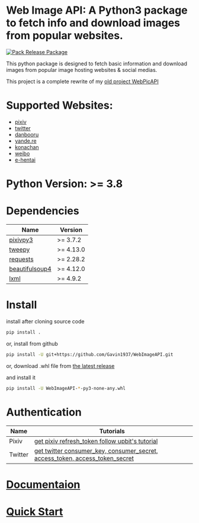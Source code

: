 
# Web Image API: A Python3 package to fetch info and download images from popular websites.

[![Pack Release Package](https://github.com/Gavin1937/WebImageAPI/actions/workflows/pack-release-package.yml/badge.svg)](https://github.com/Gavin1937/WebImageAPI/actions/workflows/pack-release-package.yml)

This python package is designed to fetch basic information and download images from popular image hosting websites & social medias.

This project is a complete rewrite of my [old project WebPicAPI](https://github.com/Gavin1937/WebPicAPI)


# Supported Websites:

* [pixiv](https://www.pixiv.net/)
* [twitter](https://twitter.com/)
* [danbooru](https://danbooru.donmai.us/)
* [yande.re](https://yande.re/)
* [konachan](https://konachan.com/)
* [weibo](https://m.weibo.cn/)
* [e-hentai](https://e-hentai.org/)


# Python Version: >= 3.8


# Dependencies

| Name                                                             | Version   |
|------------------------------------------------------------------|-----------|
| [pixivpy3](https://pypi.org/project/PixivPy/)                    | >= 3.7.2  |
| [tweepy](https://pypi.org/project/tweepy/)                       | >= 4.13.0 |
| [requests](https://pypi.org/project/requests/)                   | >= 2.28.2 |
| [beautifulsoup4](https://pypi.org/project/beautifulsoup4/)       | >= 4.12.0 |
| [lxml](https://pypi.org/project/lxml/)                           | >= 4.9.2  |


# Install

install after cloning source code

```sh
pip install .
```

or, install from github

```sh
pip install -U git+https://github.com/Gavin1937/WebImageAPI.git
```

or, download .whl file from [the latest release](https://github.com/Gavin1937/WebImageAPI/releases/latest)

and install it

```sh
pip install -U WebImageAPI-*-py3-none-any.whl
```

# Authentication

| Name    | Tutorials                                                                                                         |
|---------|-------------------------------------------------------------------------------------------------------------------|
| Pixiv   | [get pixiv refresh_token follow upbit's tutorial](https://gist.github.com/upbit/6edda27cb1644e94183291109b8a5fde) |
| Twitter | [get twitter consumer_key, consumer_secret, access_token, access_token_secret](https://developer.twitter.com/en/docs/twitter-api/getting-started/getting-access-to-the-twitter-api)  |


# [Documentaion](./doc/index.md)

# [Quick Start](./demo/quick_start.py)

